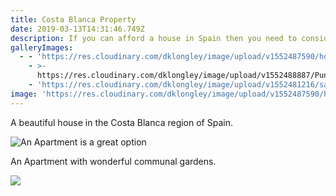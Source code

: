 ```yaml
---
title: Costa Blanca Property
date: 2019-03-13T14:31:46.749Z
description: If you can afford a house in Spain then you need to consider the Costa Blanca.
galleryImages:
  - - 'https://res.cloudinary.com/dklongley/image/upload/v1552487590/house1.jpg'
    - >-
      https://res.cloudinary.com/dklongley/image/upload/v1552488887/PuntaPrima1.jpg
    - 'https://res.cloudinary.com/dklongley/image/upload/v1552481216/sample.jpg'
image: 'https://res.cloudinary.com/dklongley/image/upload/v1552487590/house1.jpg'
---
```

A beautiful house in the Costa Blanca region of Spain.

![An Apartment is a great option](https://res.cloudinary.com/dklongley/image/upload/v1552488887/PuntaPrima1.jpg "An Apartment with wonderful communal gardens.")

An Apartment with wonderful communal gardens.

![](https://res.cloudinary.com/dklongley/image/upload/c_scale,w_600/v1/samples/food/spices.jpg)
